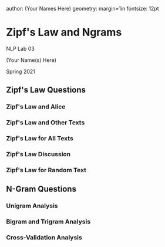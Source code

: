 author: (Your Names Here)
geometry: margin=1in
fontsize: 12pt

# Zipf's Law and Ngrams

NLP Lab 03

(Your Name(s) Here) 

Spring 2021


## Zipf's Law Questions

### Zipf's Law and Alice

### Zipf's Law and Other Texts

### Zipf's Law for All Texts

### Zipf's Law Discussion

### Zipf's Law for Random Text


## N-Gram Questions

### Unigram Analysis

### Bigram and Trigram Analysis

### Cross-Validation Analysis
